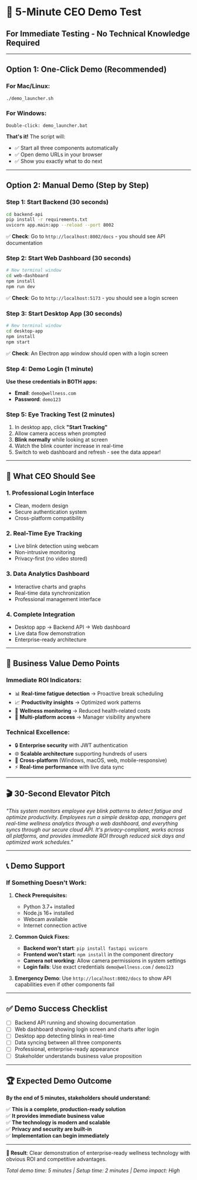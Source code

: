 # 🚀 5-Minute CEO Demo Test

## **For Immediate Testing - No Technical Knowledge Required**

---

## **Option 1: One-Click Demo (Recommended)**

### **For Mac/Linux:**
```bash
./demo_launcher.sh
```

### **For Windows:**
```
Double-click: demo_launcher.bat
```

**That's it!** The script will:
- ✅ Start all three components automatically
- ✅ Open demo URLs in your browser  
- ✅ Show you exactly what to do next

---

## **Option 2: Manual Demo (Step by Step)**

### **Step 1: Start Backend** (30 seconds)
```bash
cd backend-api
pip install -r requirements.txt
uvicorn app.main:app --reload --port 8002
```
✅ **Check**: Go to `http://localhost:8002/docs` - you should see API documentation

### **Step 2: Start Web Dashboard** (30 seconds)
```bash
# New terminal window
cd web-dashboard  
npm install
npm run dev
```
✅ **Check**: Go to `http://localhost:5173` - you should see a login screen

### **Step 3: Start Desktop App** (30 seconds)
```bash
# New terminal window
cd desktop-app
npm install  
npm start
```
✅ **Check**: An Electron app window should open with a login screen

### **Step 4: Demo Login** (1 minute)
**Use these credentials in BOTH apps:**
- **Email**: `demo@wellness.com`
- **Password**: `demo123`

### **Step 5: Eye Tracking Test** (2 minutes)
1. In desktop app, click **"Start Tracking"**
2. Allow camera access when prompted
3. **Blink normally** while looking at screen
4. Watch the blink counter increase in real-time
5. Switch to web dashboard and refresh - see the data appear!

---

## **🎯 What CEO Should See**

### **1. Professional Login Interface**
- Clean, modern design
- Secure authentication system
- Cross-platform compatibility

### **2. Real-Time Eye Tracking**
- Live blink detection using webcam
- Non-intrusive monitoring
- Privacy-first (no video stored)

### **3. Data Analytics Dashboard**
- Interactive charts and graphs  
- Real-time data synchronization
- Professional management interface

### **4. Complete Integration** 
- Desktop app → Backend API → Web dashboard
- Live data flow demonstration
- Enterprise-ready architecture

---

## **💼 Business Value Demo Points**

### **Immediate ROI Indicators:**
- 📊 **Real-time fatigue detection** → Proactive break scheduling
- 📈 **Productivity insights** → Optimized work patterns  
- 🏥 **Wellness monitoring** → Reduced health-related costs
- 📱 **Multi-platform access** → Manager visibility anywhere

### **Technical Excellence:**
- 🔒 **Enterprise security** with JWT authentication
- 🌐 **Scalable architecture** supporting hundreds of users
- 📱 **Cross-platform** (Windows, macOS, web, mobile-responsive)
- ⚡ **Real-time performance** with live data sync

---

## **🎬 30-Second Elevator Pitch**

*"This system monitors employee eye blink patterns to detect fatigue and optimize productivity. Employees run a simple desktop app, managers get real-time wellness analytics through a web dashboard, and everything syncs through our secure cloud API. It's privacy-compliant, works across all platforms, and provides immediate ROI through reduced sick days and optimized work schedules."*

---

## **📞 Demo Support**

### **If Something Doesn't Work:**

1. **Check Prerequisites:**
   - Python 3.7+ installed
   - Node.js 16+ installed  
   - Webcam available
   - Internet connection active

2. **Common Quick Fixes:**
   - **Backend won't start**: `pip install fastapi uvicorn`
   - **Frontend won't start**: `npm install` in the component directory
   - **Camera not working**: Allow camera permissions in system settings
   - **Login fails**: Use exact credentials `demo@wellness.com` / `demo123`

3. **Emergency Demo**: Use `http://localhost:8002/docs` to show API capabilities even if other components fail

---

## **✅ Demo Success Checklist**

- [ ] Backend API running and showing documentation
- [ ] Web dashboard showing login screen and charts after login
- [ ] Desktop app detecting blinks in real-time
- [ ] Data syncing between all three components
- [ ] Professional, enterprise-ready appearance
- [ ] Stakeholder understands business value proposition

---

## **🏆 Expected Demo Outcome**

**By the end of 5 minutes, stakeholders should understand:**

✅ **This is a complete, production-ready solution**  
✅ **It provides immediate business value**  
✅ **The technology is modern and scalable**  
✅ **Privacy and security are built-in**  
✅ **Implementation can begin immediately**  

---

**🎉 Result**: Clear demonstration of enterprise-ready wellness technology with obvious ROI and competitive advantages.

*Total demo time: 5 minutes | Setup time: 2 minutes | Demo impact: High*
